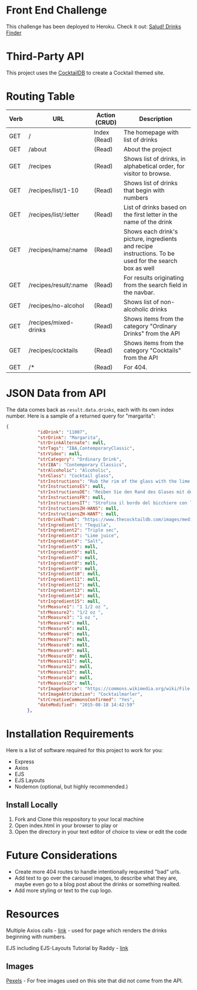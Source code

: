 # Front End Challenge
This challenge has been deployed to Heroku. Check it out:
[Salud! Drinks Finder](https://salud-drinks-finder.herokuapp.com/)

# Third-Party API 
This project uses the [CocktailDB](https://www.thecocktaildb.com/api.php) to create a Cocktail themed site.

# Routing Table
| Verb | URL | Action (CRUD) | Description
| ------- | ------- | ------- | ------- |
| GET | / | Index (Read) | The homepage with list of drinks | 
| GET | /about | (Read) | About the project |
| GET | /recipes | (Read) | Shows list of drinks, in alphabetical order, for visitor to browse. |
| GET | /recipes/list/1-10 | (Read) | Shows list of drinks that begin with numbers | 
| GET | /recipes/list/:letter | (Read) | List of drinks based on the first letter in the name of the drink |
| GET | /recipes/name/:name | (Read) | Shows each drink's picture, ingredients and recipe instructions. To be used for the search box as well|
| GET | /recipes/result/:name | (Read) | For results originating from the search field in the navbar.|
| GET | /recipes/no-alcohol | (Read) | Shows list of non-alcoholic drinks | 
| GET | /recipes/mixed-drinks | (Read) | Shows items from the category "Ordinary Drinks" from the API | 
| GET | /recipes/cocktails | (Read) | Shows items from the category "Cocktails" from the API |
| GET | /* | (Read) | For 404. |

# JSON Data from API
The data comes back as `result.data.drinks`, each with its own index number. Here is a sample of a returned query for "margarita":
```json
{
            "idDrink": "11007",
            "strDrink": "Margarita",
            "strDrinkAlternate": null,
            "strTags": "IBA,ContemporaryClassic",
            "strVideo": null,
            "strCategory": "Ordinary Drink",
            "strIBA": "Contemporary Classics",
            "strAlcoholic": "Alcoholic",
            "strGlass": "Cocktail glass",
            "strInstructions": "Rub the rim of the glass with the lime slice to make the salt stick to it. Take care to moisten only the outer rim and sprinkle the salt on it. The salt should present to the lips of the imbiber and never mix into the cocktail. Shake the other ingredients with ice, then carefully pour into the glass.",
            "strInstructionsES": null,
            "strInstructionsDE": "Reiben Sie den Rand des Glases mit der Limettenscheibe, damit das Salz daran haftet. Achten Sie darauf, dass nur der äußere Rand angefeuchtet wird und streuen Sie das Salz darauf. Das Salz sollte sich auf den Lippen des Genießers befinden und niemals in den Cocktail einmischen. Die anderen Zutaten mit Eis schütteln und vorsichtig in das Glas geben.",
            "strInstructionsFR": null,
            "strInstructionsIT": "Strofina il bordo del bicchiere con la fetta di lime per far aderire il sale.\r\nAvere cura di inumidire solo il bordo esterno e cospargere di sale.\r\nIl sale dovrebbe presentarsi alle labbra del bevitore e non mescolarsi mai al cocktail.\r\nShakerare gli altri ingredienti con ghiaccio, quindi versarli delicatamente nel bicchiere.",
            "strInstructionsZH-HANS": null,
            "strInstructionsZH-HANT": null,
            "strDrinkThumb": "https://www.thecocktaildb.com/images/media/drink/5noda61589575158.jpg",
            "strIngredient1": "Tequila",
            "strIngredient2": "Triple sec",
            "strIngredient3": "Lime juice",
            "strIngredient4": "Salt",
            "strIngredient5": null,
            "strIngredient6": null,
            "strIngredient7": null,
            "strIngredient8": null,
            "strIngredient9": null,
            "strIngredient10": null,
            "strIngredient11": null,
            "strIngredient12": null,
            "strIngredient13": null,
            "strIngredient14": null,
            "strIngredient15": null,
            "strMeasure1": "1 1/2 oz ",
            "strMeasure2": "1/2 oz ",
            "strMeasure3": "1 oz ",
            "strMeasure4": null,
            "strMeasure5": null,
            "strMeasure6": null,
            "strMeasure7": null,
            "strMeasure8": null,
            "strMeasure9": null,
            "strMeasure10": null,
            "strMeasure11": null,
            "strMeasure12": null,
            "strMeasure13": null,
            "strMeasure14": null,
            "strMeasure15": null,
            "strImageSource": "https://commons.wikimedia.org/wiki/File:Klassiche_Margarita.jpg",
            "strImageAttribution": "Cocktailmarler",
            "strCreativeCommonsConfirmed": "Yes",
            "dateModified": "2015-08-18 14:42:59"
        },

```


# Installation Requirements
Here is a list of software required for this project to work for you:
* Express
* Axios
* EJS
* EJS Layouts
* Nodemon (optional, but highly recommended.)

## Install Locally
1. Fork and Clone this respository to your local machine
2. Open index.html in your browser to play or
3. Open the directory in your text editor of choice to view or edit the code


# Future Considerations
* Create more 404 routes to handle intentionally requested "bad" urls.
* Add text to go over the carousel images, to describe what they are, maybe even go to a blog post about the drinks or something realted.
* Add more styling or text to the cup logo.

# Resources

Multiple Axios calls - [link](https://www.storyblok.com/tp/how-to-send-multiple-requests-using-axios) - used for page which renders the drinks beginning with numbers.

EJS including EJS-Layouts Tutorial by Raddy - [link](https://raddy.co.uk/blog/nodejs-express-layouts-and-partials/)

## Images
[Pexels](https://www.pexels.com/) - For free images used on this site that did not come from the API.


